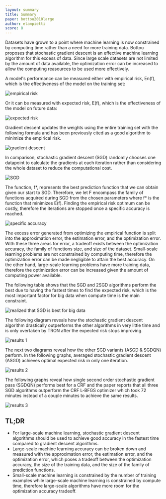 ```yaml
---
layout: summary
title: Summary
paper: bottou2010large
author: elampietti
score: 8
---
```


Datasets have grown to a point where machine learning is now constrained by computing time rather than a need for more training data.
Bottou proposes that stochastic gradient descent is an effective machine learning algorithm for this excess of data.
Since large scale datasets are not limited by the amount of data available, the optimization error can be increased to allow the computing reasources to be used more effectively.

A model's performance can be measured either with empirical risk, En(f), which is the effectiveness of the model on the training set:

![empirical risk](https://user-images.githubusercontent.com/7085644/133015130-fbdb9bf5-8fd6-46f4-a4b8-eec3f4b82714.PNG)

Or it can be measured with expected risk, E(f), which is the effectiveness of the model on future data:

![expected risk](https://user-images.githubusercontent.com/7085644/133015208-5b9aa61b-7c92-4aed-acf4-0d4ccfe6225f.PNG)

Gradient descent updates the weights using the entire training set with the following formula and has been previously cited as a good algorithm to minimize the empirical risk.

![gradient descent](https://user-images.githubusercontent.com/7085644/133016516-d182cec0-3d06-4832-aac9-61f255deec74.PNG)

In comparison, stochastic gradient descent (SGD) randomly chooses one datapoint to calculate the gradients at each iteration rather than considering the whole dataset to reduce the computational cost.

![SGD](https://user-images.githubusercontent.com/7085644/132602146-a90027db-61db-4ad7-8a6f-1d2f72966bcc.PNG)

The function, f*, represents the best prediction function that we can obtain given our start to SGD.
Therefore, we let F encompass the family of functions acquired during SGD from the chosen parameters where f* is the function that minimizes E(f).
Finding the empirical risk optimum can be costly, therefore the iterations are stopped once a specific accuracy is reached. 

![specific accuracy](https://user-images.githubusercontent.com/7085644/132602309-95258657-816c-477b-97bd-75f1acd50893.PNG)

The excess error generated from optimizing the empirical function is split into the approximation error, the estimation error, and the optimization error. 
With these three areas for error, a tradeoff exists between the optimization accuracy, the family of functions size, and size of the dataset.
Small-scale learning problems are not constrained by computing time, therefore the optimization error can be made negligible to attain the best accuracy. 
On the other hand, large-scale learning problems have more training data, therefore the optimization error can be increased given the amount of computing power available. 

The following table shows that the SGD and 2SGD algorithms perform the best due to having the fastest times to find the expected risk, which is the most important factor for big data when compute time is the main constraint.

![realized that SGD is best for big data](https://user-images.githubusercontent.com/7085644/132602424-723211ed-cced-4726-9dd5-8818a5d6fd17.PNG)

The following diagram reveals how the stochastic gradient descent algorithm drastically outperforms the other algorithms in very little time and is only overtaken by TRON after the expected risk stops improving.

![results 1](https://user-images.githubusercontent.com/7085644/132602485-05395855-1570-4c02-b3c3-bce60b15ab8d.PNG)

The next two diagrams reveal how the other SGD variants (ASGD & SGDQN) perform.
In the following graphs, averaged stochastic gradient descent (ASGD) achieves optimal expected risk in only one iteration.

![results 2](https://user-images.githubusercontent.com/7085644/132602491-29a29d44-b014-471a-aaa2-86f409bff077.PNG)

The following graphs reveal how single second order stochastic gradient pass (SGDQN) performs best for a CRF and the paper reports that all three SGD algorithms outperform the CRF L-BFGS optimizer which took 72 minutes instead of a couple minutes to achieve the same results.

![results 3](https://user-images.githubusercontent.com/7085644/132602497-8158b999-5ce0-470a-af9c-df4862a1f51d.PNG)

## TL;DR
* For large-scale machine learning, stochastic gradient descent algorithms should be used to achieve good accuracy in the fastest time compared to gradient descent algorithms.
* Large-scale machine learning accuracy can be broken down and measured with the approximation error, the estimation error, and the optimization error, which poses a tradeoff between the optimization accuracy, the size of the training data, and the size of the family of prediction functions.
* Small-scale machine learning is constrained by the number of training examples while large-scale machine learning is constrained by compute time, therefore large-scale algorithms have more room for the optimization accuracy tradeoff.
